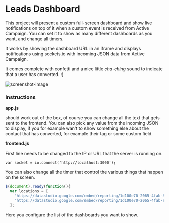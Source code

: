 # Leads Dashboard
This project will present a custom full-screen dashboard and show live notifications on top of it when a custom event is received from Active Campaign. You can set it to show as many different dashboards as you want, and change all timers.

It works by showing the dashboard URL in an iframe and displays notifications using sockets.io with incoming JSON data from Active Campaign.

It comes complete with confetti and a nice little *cha-ching* sound to indicate that a user has converted. :)

![screenshot-image](https://i.imgur.com/NkuWOMv.jpg)


### Instructions

**app.js**

should work out of the box, of course you can change all the text that gets sent to the frontend. You can also pick any value from the incoming JSON to display, if you for example wan't to show something else about the contact that has converted, for example their tag or some custom field.

**frontend.js**

First line needs to be changed to the IP or URL that the server is running on.

```var socket = io.connect('http://localhost:3000');```

You can also change all the timer that control the various things that happen on the screen.

```javascript
$(document).ready(function(){
  var locations = [
    "https://datastudio.google.com/embed/reporting/1d100e70-2065-4fab-81f3-0b9417b5eabb/page/c2P1",
    "https://datastudio.google.com/embed/reporting/1d100e70-2065-4fab-81f3-0b9417b5eabb/page/c2P1"
  ];
```

Here you configure the list of the dashboards you want to show.
